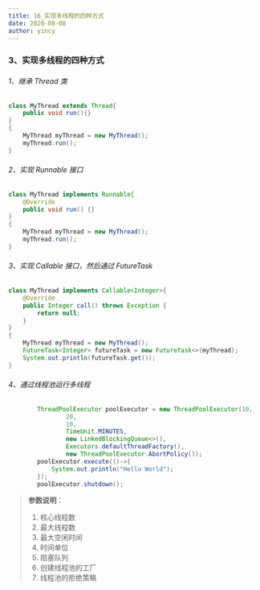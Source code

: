 ```yaml
---
title: 16_实现多线程的四种方式
date: 2020-08-08
author: yincy
---
```






### 3、实现多线程的四种方式



###### 1、继承 Thread 类

```java
class MyThread extends Thread{
    public void run(){}
}
{
    MyThread myThread = new MyThread();
    myThread.run();
}
```



###### 2、实现 Runnable 接口

```java
class MyThread implements Runnable{
    @Override
    public void run() {}
}
{
    MyThread myThread = new MyThread();
    myThread.run();
}
```



###### 3、实现 Callable 接口，然后通过 FutureTask 

```java
class MyThread implements Callable<Integer>{
    @Override
    public Integer call() throws Exception {
        return null;
    }
}
{
    MyThread myThread = new MyThread();
    FutureTask<Integer> futureTask = new FutureTask<>(myThread);
    System.out.println(futureTask.get());
}
```



###### 4、通过线程池运行多线程

```java
        ThreadPoolExecutor poolExecutor = new ThreadPoolExecutor(10,
                20,
                10,
                TimeUnit.MINUTES,
                new LinkedBlockingQueue<>(),
                Executors.defaultThreadFactory(),
                new ThreadPoolExecutor.AbortPolicy());
        poolExecutor.execute(()->{
            System.out.println("Hello World");
        });
        poolExecutor.shutdown();
```

>**参数说明**：
>
>1. 核心线程数
>2. 最大线程数
>3. 最大空闲时间
>4. 时间单位
>5. 阻塞队列
>6. 创建线程池的工厂
>7. 线程池的拒绝策略



